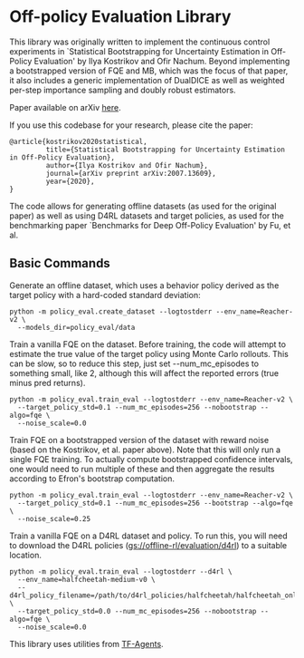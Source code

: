 # Off-policy Evaluation Library

This library was originally written to implement the continuous control
experiments in `Statistical Bootstrapping for Uncertainty Estimation in
Off-Policy Evaluation' by Ilya Kostrikov and Ofir Nachum. Beyond implementing a
bootstrapped version of FQE and MB, which was the focus of that paper, it also
includes a generic implementation of DualDICE as well as weighted per-step
importance sampling and doubly robust estimators.

Paper available on arXiv [here](https://arxiv.org/abs/2007.13609).

If you use this codebase for your research, please cite the paper:

```
@article{kostrikov2020statistical,
         title={Statistical Bootstrapping for Uncertainty Estimation in Off-Policy Evaluation},
         author={Ilya Kostrikov and Ofir Nachum},
         journal={arXiv preprint arXiv:2007.13609},
         year={2020},
}
```

The code allows for generating offline datasets (as used for the original paper)
as well as using D4RL datasets and target policies, as used for the benchmarking
paper `Benchmarks for Deep Off-Policy Evaluation' by Fu, et al.

## Basic Commands

Generate an offline dataset, which uses a behavior policy derived as the target
policy with a hard-coded standard deviation:

```
python -m policy_eval.create_dataset --logtostderr --env_name=Reacher-v2 \
  --models_dir=policy_eval/data
```

Train a vanilla FQE on the dataset. Before training, the code will attempt to
estimate the true value of the target policy using Monte Carlo rollouts. This
can be slow, so to reduce this step, just set --num_mc_episodes to something
small, like 2, although this will affect the reported errors (true minus pred
returns).

```
python -m policy_eval.train_eval --logtostderr --env_name=Reacher-v2 \
  --target_policy_std=0.1 --num_mc_episodes=256 --nobootstrap --algo=fqe \
  --noise_scale=0.0
```

Train FQE on a bootstrapped version of the dataset with reward noise (based on
the Kostrikov, et al. paper above). Note that this will only run a single FQE
training. To actually compute bootstrapped confidence intervals, one would need
to run multiple of these and then aggregate the results according to Efron's
bootstrap computation.

```
python -m policy_eval.train_eval --logtostderr --env_name=Reacher-v2 \
  --target_policy_std=0.1 --num_mc_episodes=256 --bootstrap --algo=fqe \
  --noise_scale=0.25
```

Train a vanilla FQE on a D4RL dataset and policy. To run this, you will need to
download the D4RL policies ([gs://offline-rl/evaluation/d4rl](https://console.cloud.google.com/storage/browser/offline-rl/evaluation/d4rl)) to a suitable location.

```
python -m policy_eval.train_eval --logtostderr --d4rl \
  --env_name=halfcheetah-medium-v0 \
  --d4rl_policy_filename=/path/to/d4rl_policies/halfcheetah/halfcheetah_online_0.pkl \
  --target_policy_std=0.0 --num_mc_episodes=256 --nobootstrap --algo=fqe \
  --noise_scale=0.0
```

This library uses utilities from
[TF-Agents](https://github.com/tensorflow/agents).
